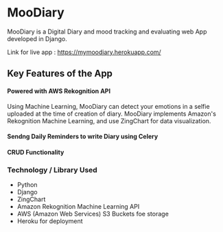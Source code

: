 # MooDiary

MooDiary is a Digital Diary and mood tracking and evaluating web App developed in Django.

Link for live app : https://mymoodiary.herokuapp.com/
<h2>Key Features of the App</h2>
<h4>Powered with AWS Rekognition API </h4>
Using Machine Learning, MooDiary can detect your emotions in a selfie uploaded at the time of creation of diary.
MooDiary implements Amazon's Rekognition Machine Learning, and use ZingChart for data visualization.

<h4>Sendng Daily Reminders to write Diary using Celery</h4>
<h4>CRUD Functionality</h4>

<h3>Technology / Library Used</h3>
<ul>  
  <li>Python</li>
  <li>Django</li>
  <li>ZingChart</li>
  <li>Amazon Rekognition Machine Learning API</li>
  <li> AWS (Amazon Web Services) S3 Buckets foe storage </li>
  <li> Heroku for deployment</li>
  </ul  


